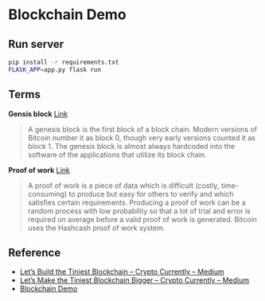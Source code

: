 # Blockchain Demo

## Run server

```bash
pip install -r requirements.txt
FLASK_APP=app.py flask run
```

## Terms

**Gensis block**  [Link](https://en.bitcoin.it/wiki/Genesis_block)

> A genesis block is the first block of a block chain. Modern versions of Bitcoin number it as block 0, though very early versions counted it as block 1. The genesis block is almost always hardcoded into the software of the applications that utilize its block chain.

**Proof of work** [Link](https://en.bitcoin.it/wiki/Proof_of_work)

> A proof of work is a piece of data which is difficult (costly, time-consuming) to produce but easy for others to verify and which satisfies certain requirements. Producing a proof of work can be a random process with low probability so that a lot of trial and error is required on average before a valid proof of work is generated. Bitcoin uses the Hashcash proof of work system.

## Reference

- [Let’s Build the Tiniest Blockchain – Crypto Currently – Medium](https://medium.com/crypto-currently/lets-build-the-tiniest-blockchain-e70965a248b)
- [Let’s Make the Tiniest Blockchain Bigger – Crypto Currently – Medium](https://medium.com/crypto-currently/lets-make-the-tiniest-blockchain-bigger-ac360a328f4d)
- [Blockchain Demo](https://anders.com/blockchain/blockchain.html)

